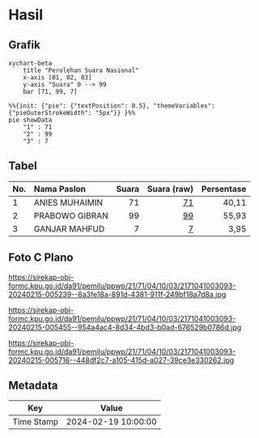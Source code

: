 # Hasil

## Grafik

```mermaid
xychart-beta
    title "Perolehan Suara Nasional"
    x-axis [01, 02, 03]
    y-axis "Suara" 0 --> 99
    bar [71, 99, 7]
```

```mermaid
%%{init: {"pie": {"textPosition": 0.5}, "themeVariables": {"pieOuterStrokeWidth": "5px"}} }%%
pie showData
    "1" : 71
    "2" : 99
    "3" : 7
```

## Tabel

| No. | Nama Paslon    | Suara | Suara (raw) | Persentase |
|:--- |:-------------- | -----:| -----------:| ----------:|
| 1   | ANIES MUHAIMIN | 71    | [71][p-1]   | 40,11      |
| 2   | PRABOWO GIBRAN | 99    | [99][p-2]   | 55,93      |
| 3   | GANJAR MAHFUD  | 7     | [7][p-3]    | 3,95       |


[p-1]: https://github.com/gigit-pemilu/pemilu-2024/blob/main/pilpres/hitung-suara/sub/21-kepulauan-riau/sub/71-kota-batam/sub/04-nongsa/sub/1003-kabil/sub/093-tps/sub/paslon-1.txt
[p-2]: https://github.com/gigit-pemilu/pemilu-2024/blob/main/pilpres/hitung-suara/sub/21-kepulauan-riau/sub/71-kota-batam/sub/04-nongsa/sub/1003-kabil/sub/093-tps/sub/paslon-2.txt
[p-3]: https://github.com/gigit-pemilu/pemilu-2024/blob/main/pilpres/hitung-suara/sub/21-kepulauan-riau/sub/71-kota-batam/sub/04-nongsa/sub/1003-kabil/sub/093-tps/sub/paslon-3.txt

## Foto C Plano

https://sirekap-obj-formc.kpu.go.id/da91/pemilu/ppwp/21/71/04/10/03/2171041003093-20240215-005239--8a3fe18a-891d-4381-911f-249bf18a7d8a.jpg

https://sirekap-obj-formc.kpu.go.id/da91/pemilu/ppwp/21/71/04/10/03/2171041003093-20240215-005455--954a4ac4-8d34-4bd3-b0ad-676529b0786d.jpg

https://sirekap-obj-formc.kpu.go.id/da91/pemilu/ppwp/21/71/04/10/03/2171041003093-20240215-005716--448df2c7-a105-415d-a027-39ce3e330262.jpg


## Metadata

| Key        | Value               |
| ---------- | ------------------- |
| Time Stamp | 2024-02-19 10:00:00 |




